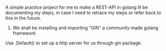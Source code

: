 A simple practice project for me to make a REST-API in golang
Ill be documenting my steps, in case I need to retrace my steps or refer back to this in the future.

1. We shall be installing and importing "GIN" a community made golang framework

Use .Default() to set up a http server for us through gin package.
